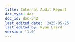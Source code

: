 ```yaml
---
title: Internal Audit Report
doc_type: doc
doc_id: doc-542
last_edited_date: '2025-05-25'
last_edited_by: Ryan Laird
version: '1.0'
---
```



